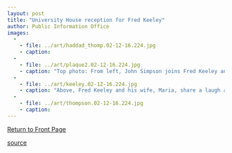```yaml
---
layout: post
title: "University House reception for Fred Keeley"
author: Public Information Office
images:
  -
    - file: ../art/haddad_thomp.02-12-16.224.jpg
    - caption: 
  -
    - file: ../art/plaque2.02-12-16.224.jpg
    - caption: "Top photo: From left, John Simpson joins Fred Keeley and Chancellor Greenwood with a commemorative plaque honoring Keeley. The plaque will be placed in the Interdisciplinary Sciences Building. Below: John Thompson explains how the lecture series will complement the new STEPS Institute for Innovation in Environmental Research. Photos: Victor Schiffrin"
  -
    - file: ../art/keeley.02-12-16.224.jpg
    - caption: "Above, Fred Keeley and his wife, Maria, share a laugh at the reception. Below: John Thompson, director of the STEPS institute, with Brent Haddad, associate director of the STEPS institute. Photos: Victor Schiffrin"
  -
    - file: ../art/thompson.02-12-16.224.jpg
    - caption: 
---
```


  

[Return to Front Page][1]

[1]: http://currents.ucsc.edu/

[source](http://www1.ucsc.edu/currents/02-03/12-16/keeley_photos.html "Permalink to keeley_photos")

